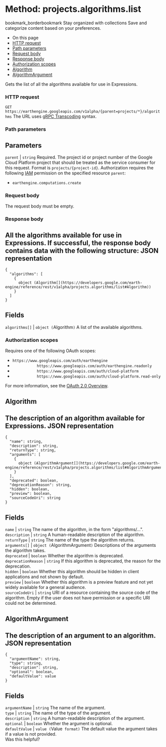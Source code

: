  
#  Method: projects.algorithms.list
bookmark_borderbookmark Stay organized with collections  Save and categorize content based on your preferences.
  * On this page
  * [HTTP request](https://developers.google.com/earth-engine/reference/rest/v1alpha/projects.algorithms/list#http-request)
  * [Path parameters](https://developers.google.com/earth-engine/reference/rest/v1alpha/projects.algorithms/list#path-parameters)
  * [Request body](https://developers.google.com/earth-engine/reference/rest/v1alpha/projects.algorithms/list#request-body)
  * [Response body](https://developers.google.com/earth-engine/reference/rest/v1alpha/projects.algorithms/list#response-body)
  * [Authorization scopes](https://developers.google.com/earth-engine/reference/rest/v1alpha/projects.algorithms/list#authorization-scopes)
  * [Algorithm](https://developers.google.com/earth-engine/reference/rest/v1alpha/projects.algorithms/list#algorithm)
  * [AlgorithmArgument](https://developers.google.com/earth-engine/reference/rest/v1alpha/projects.algorithms/list#algorithmargument)


Gets the list of all the algorithms available for use in Expressions.
### HTTP request
`GET https://earthengine.googleapis.com/v1alpha/{parent=projects/*}/algorithms`
The URL uses [gRPC Transcoding](https://google.aip.dev/127) syntax.
### Path parameters
Parameters  
---  
`parent` |  `string` Required. The project id or project number of the Google Cloud Platform project that should be treated as the service consumer for this request. Format is `projects/{project-id}`. Authorization requires the following [IAM](https://cloud.google.com/iam/docs/) permission on the specified resource `parent`:
  * `earthengine.computations.create`

  
### Request body
The request body must be empty.
### Response body
All the algorithms available for use in Expressions.
If successful, the response body contains data with the following structure:
JSON representation  
---  
```
{
  "algorithms": [
    {
      object (Algorithm[](https://developers.google.com/earth-engine/reference/rest/v1alpha/projects.algorithms/list#Algorithm))
    }
  ]
}
```
  
Fields  
---  
`algorithms[]` |  `object (`Algorithm[](https://developers.google.com/earth-engine/reference/rest/v1alpha/projects.algorithms/list#Algorithm)`)` A list of the available algorithms.  
### Authorization scopes
Requires one of the following OAuth scopes:
  * `https://www.googleapis.com/auth/earthengine`
  * `           https://www.googleapis.com/auth/earthengine.readonly`
  * `           https://www.googleapis.com/auth/cloud-platform`
  * `           https://www.googleapis.com/auth/cloud-platform.read-only`


For more information, see the [OAuth 2.0 Overview](https://developers.google.com/identity/protocols/OAuth2).
## Algorithm
The description of an algorithm available for Expressions.
JSON representation  
---  
```
{
  "name": string,
  "description": string,
  "returnType": string,
  "arguments": [
    {
      object (AlgorithmArgument[](https://developers.google.com/earth-engine/reference/rest/v1alpha/projects.algorithms/list#AlgorithmArgument))
    }
  ],
  "deprecated": boolean,
  "deprecationReason": string,
  "hidden": boolean,
  "preview": boolean,
  "sourceCodeUri": string
}
```
  
Fields  
---  
`name` |  `string` The name of the algorithm, in the form "algorithms/...".  
`description` |  `string` A human-readable description of the algorithm.  
`returnType` |  `string` The name of the type the algorithm returns.  
`arguments[]` |  `object (`AlgorithmArgument[](https://developers.google.com/earth-engine/reference/rest/v1alpha/projects.algorithms/list#AlgorithmArgument)`)` Descriptions of the arguments the algorithm takes.  
`deprecated` |  `boolean` Whether the algorithm is deprecated.  
`deprecationReason` |  `string` If this algorithm is deprecated, the reason for the deprecation.  
`hidden` |  `boolean` Whether this algorithm should be hidden in client applications and not shown by default.  
`preview` |  `boolean` Whether this algorithm is a preview feature and not yet widely available for a general audience.  
`sourceCodeUri` |  `string` URI of a resource containing the source code of the algorithm. Empty if the user does not have permission or a specific URI could not be determined.  
## AlgorithmArgument
The description of an argument to an algorithm.
JSON representation  
---  
```
{
  "argumentName": string,
  "type": string,
  "description": string,
  "optional": boolean,
  "defaultValue": value
}
```
  
Fields  
---  
`argumentName` |  `string` The name of the argument.  
`type` |  `string` The name of the type of the argument.  
`description` |  `string` A human-readable description of the argument.  
`optional` |  `boolean` Whether the argument is optional.  
`defaultValue` |  `value (`Value[](https://protobuf.dev/reference/protobuf/google.protobuf/#value)` format)` The default value the argument takes if a value is not provided.  
Was this helpful?
